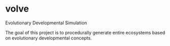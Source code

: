 # volve
Evolutionary Developmental Simulation

The goal of this project is to procedurally generate entire ecosystems based on evolutionary developmental concepts. 
